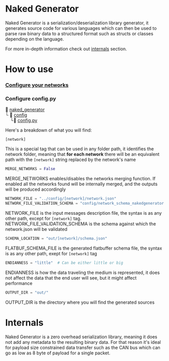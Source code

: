# Naked Generator
Naked Generator is a serialization/deserialization library generator, it generates source code
for various languages which can then be used to parse raw binary data to a structured format
such as structs or classes depending on the language.

For more in-depth information check out [internals](#internals) section.

# How to use
### [Configure your networks](../README.md#how-to-use)
### Configure config.py
:open_file_folder: [naked_generator](/naked_generator)\
└ :open_file_folder: [config](config)\
&nbsp;&nbsp;&nbsp;&nbsp;└:page_with_curl: [config.py](config/config.py)


Here's a breakdown of what you will find:
```console
[network]
```
This is a special tag that can be used in any folder path, it identifies the network folder, meaning that
**for each network** there will be an equivalent path with the ```[network]``` string replaced by the network's name
```python
MERGE_NETWORKS = False
```
MERGE_NETWORKS enables/disables the networks merging function. If enabled all the networks found will be internally
merged, and the outputs will be produced accordingly
```python
NETWORK_FILE = "../config/[network]/network.json"
NETWORK_FILE_VALIDATION_SCHEMA = "config/network_schema_nakedgenerator.json"
```
NETWORK_FILE is the input messages description file, the syntax is as any other path,
except for ```[network]``` tag.\
NETWORK_FILE_VALIDATION_SCHEMA is the schema against which the network.json will be validated
```python
SCHEMA_LOCATION = "out/[network]/schema.json"
```
FLATBUF_SCHEMA_FILE is the generated flatbuffer schema file, the syntax is as any other path,
exept for ```[network]``` tag
```python
ENDIANNESS = "little"  # Can be either little or big
```
ENDIANNESS is how the data traveling the medium is represented, it does not affect the data that
the end user will see, but it might affect performance
```python
OUTPUT_DIR = "out/"
```
OUTPUT_DIR is the directory where you will find the generated sources

# Internals
Naked Generator is a zero overhead serialization library, meaning it does not add any metadata
to the resulting binary data. For that reason it's ideal for payload size constrained data
transfer such as the CAN bus which can go as low as 8 byte of payload for a single packet.